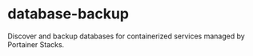 # database-backup
Discover and backup databases for containerized services managed by Portainer Stacks.
